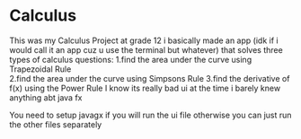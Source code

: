 # Calculus
This was my Calculus Project at grade 12 i basically made an app (idk if i would call it an app cuz u use the terminal but whatever) that solves three types of calculus questions:
1.find the area under the curve using Trapezoidal Rule  
2.find the area under the curve using Simpsons Rule 
3.find the derivative of f(x) using the Power Rule
I know its really bad ui at the time i barely knew anything abt java fx 

You need to setup javagx if you will run the ui file otherwise you can just run the other files separately 
